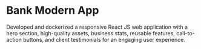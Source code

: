 # Bank Modern App
Developed and dockerized a responsive React JS web application with a hero section, high-quality assets, business stats, reusable features, call-to-action buttons, and client testimonials for an engaging user experience.
